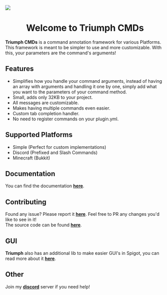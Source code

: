 <p align="center">
  <img style="display: block; margin:auto" src="https://i.imgur.com/RsYXETD.png">
</p>
<h1 align="center">Welcome to Triumph CMDs</h1>

**Triumph CMDs** is a command annotation framework for various Platforms.
This framework is meant to be simpler to use and more customizable.
With this, your parameters are the command's arguments!

## Features

- Simplifies how you handle your command arguments, instead of having an array with arguments and handling it one by
  one, simply add what you want to the parameters of your command method.
- Small, adds only 32KB to your project.
- All messages are customizable.
- Makes having multiple commands even easier.
- Custom tab completion handler.
- No need to register commands on your plugin.yml.

## Supported Platforms

- Simple (Perfect for custom implementations)
- Discord (Prefixed and Slash Commands)
- Minecraft (Bukkit)

## Documentation

You can find the documentation [**here**](https://triumphteam.dev/docs/triumph-cmds/introduction).

## Contributing

Found any issue? Please report it [**here**](https://github.com/TriumphTeam/triumph-cmds/issues).
Feel free to PR any changes you'd like to see in it!  
The source code can be found [**here**](https://github.com/TriumphTeam/triumph-cmds).

## GUI

**Triumph** also has an additional lib to make easier GUI's in Spigot, you can read more about it [**here**](https://triumphteam.dev/docs/triumph-gui/introduction).

## Other

Join my [**discord**](https://mattstudios.me/discord) server if you need help!  
